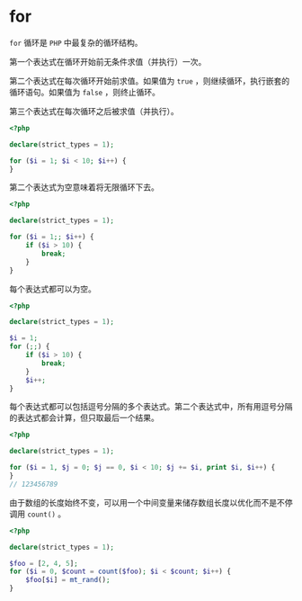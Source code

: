 # for

`for` 循环是 `PHP` 中最复杂的循环结构。

第一个表达式在循环开始前无条件求值（并执行）一次。

第二个表达式在每次循环开始前求值。如果值为 `true` ，则继续循环，执行嵌套的循环语句。如果值为 `false` ，则终止循环。

第三个表达式在每次循环之后被求值（并执行）。

```php
<?php

declare(strict_types = 1);

for ($i = 1; $i < 10; $i++) {
}

```

第二个表达式为空意味着将无限循环下去。

```php
<?php

declare(strict_types = 1);

for ($i = 1;; $i++) {
    if ($i > 10) {
        break;
    }
}

```

每个表达式都可以为空。

```php
<?php

declare(strict_types = 1);

$i = 1;
for (;;) {
    if ($i > 10) {
        break;
    }
    $i++;
}

```

每个表达式都可以包括逗号分隔的多个表达式。第二个表达式中，所有用逗号分隔的表达式都会计算，但只取最后一个结果。

```php
<?php

declare(strict_types = 1);

for ($i = 1, $j = 0; $j == 0, $i < 10; $j += $i, print $i, $i++) {
}
// 123456789

```

由于数组的长度始终不变，可以用一个中间变量来储存数组长度以优化而不是不停调用 `count()` 。

```php
<?php

declare(strict_types = 1);

$foo = [2, 4, 5];
for ($i = 0, $count = count($foo); $i < $count; $i++) {
    $foo[$i] = mt_rand();
}

```
